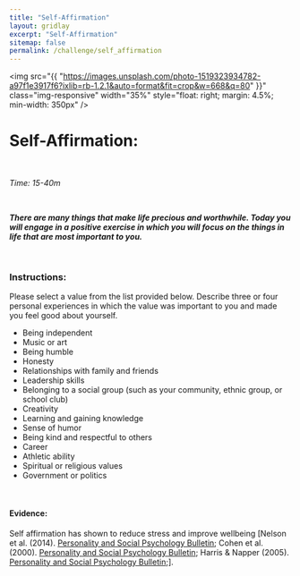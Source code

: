 ```yaml
---
title: "Self-Affirmation"
layout: gridlay
excerpt: "Self-Affirmation"
sitemap: false
permalink: /challenge/self_affirmation 
---
```



<img src="{{ "https://images.unsplash.com/photo-1519323934782-a97f1e3917f6?ixlib=rb-1.2.1&auto=format&fit=crop&w=668&q=80" }}" class="img-responsive" width="35%" style="float: right; margin: 4.5%; min-width: 350px" />


# Self-Affirmation: 

&nbsp;

*Time: 15-40m*

&nbsp;

***There are many things that make life precious and worthwhile. Today you will engage in a positive exercise in which you will focus on the things in life that are most important to you.***

&nbsp;
&nbsp;
&nbsp;

### Instructions:
Please select a value from the list provided below. Describe three or four personal experiences in which the value was important to you and made you feel good about yourself.

- Being independent 
- Music or art
- Being humble
- Honesty
- Relationships with family and friends 
- Leadership skills 
- Belonging to a social group (such as your community, ethnic group, or school club) 
- Creativity 
- Learning and gaining knowledge 
- Sense of humor 
- Being kind and respectful to others 
- Career 
- Athletic ability 
- Spiritual or religious values 
- Government or politics 


&nbsp;
&nbsp;
&nbsp;

#### Evidence: 
Self affirmation has shown to reduce stress and improve wellbeing [Nelson et al. (2014). <a href="http://sonjalyubomirsky.com/files/2012/09/Nelson-Fuller-Choi-Lyubomirsky-2014.pdf" target="_blank">Personality and Social Psychology Bulletin</a>; Cohen et al. (2000). <a href="https://journals.sagepub.com/doi/10.1177/01461672002611011" target="_blank">Personality and Social Psychology Bulletin</a>; Harris & Napper (2005). <a href="https://journals.sagepub.com/doi/10.1177/0146167205274694" target="_blank">Personality and Social Psychology Bulletin</a>;].

&nbsp;
&nbsp;
